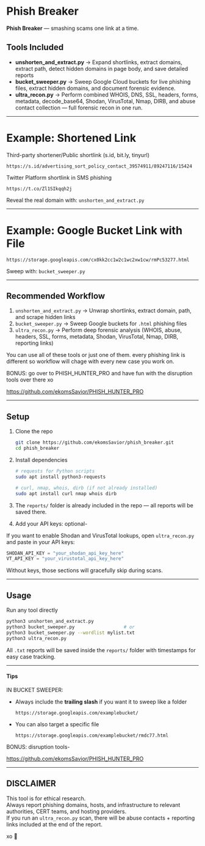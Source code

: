 # Phish Breaker

**Phish Breaker** — smashing scams one link at a time.

## Tools Included

- **unshorten_and_extract.py** → Expand shortlinks, extract domains, extract path, detect hidden domains in page body, and save detailed reports  
- **bucket_sweeper.py** → Sweep Google Cloud buckets for live phishing files, extract hidden domains, and document forensic evidence.  
- **ultra_recon.py** → Perform combined WHOIS, DNS, SSL, headers, forms, metadata, decode_base64, Shodan, VirusTotal, Nmap, DIRB, and abuse contact collection — full forensic recon in one run.

---

#  Example: Shortened Link

Third-party shortener/Public shortlink (s.id, bit.ly, tinyurl)

```
https://s.id/advertising_sort_policy_contact_39574911/89247116/15424
```

Twitter Platform shortlink in SMS phishing

```
https://t.co/Zl1SIkqqh2j
```

Reveal the real domain with: `unshorten_and_extract.py`

---

#  Example: Google Bucket Link with File

```
https://storage.googleapis.com/cx0kk2cc1w2c1wc2xw1cw/rmPc53277.html
```

Sweep with: `bucket_sweeper.py`

---

## Recommended Workflow

1. `unshorten_and_extract.py` → Unwrap shortlinks, extract domain, path, and scrape hidden links  
2. `bucket_sweeper.py` → Sweep Google buckets for `.html` phishing files  
3. `ultra_recon.py` → Perform deep forensic analysis (WHOIS, abuse, headers, SSL, forms, metadata, Shodan, VirusTotal, Nmap, DIRB, reporting links)

You can use all of these tools or just one of them. every phishing link is different so workflow will chage with every new case you work on.

BONUS: go over to PHISH_HUNTER_PRO and have fun with the disruption tools over there xo 

https://github.com/ekomsSavior/PHISH_HUNTER_PRO

---

## Setup

1. Clone the repo
   ```bash
   git clone https://github.com/ekomsSavior/phish_breaker.git
   cd phish_breaker
   ```

2. Install dependencies 
   ```bash
   # requests for Python scripts
   sudo apt install python3-requests

   # curl, nmap, whois, dirb (if not already installed)
   sudo apt install curl nmap whois dirb
   ```

3. The `reports/` folder is already included in the repo — all reports will be saved there.

4.  Add your API keys: optional-

If you want to enable Shodan and VirusTotal lookups, open `ultra_recon.py` and paste in your API keys:

```python
SHODAN_API_KEY = "your_shodan_api_key_here"
VT_API_KEY = "your_virustotal_api_key_here"
```

Without keys, those sections will gracefully skip during scans.


---

## Usage

Run any tool directly
```bash
python3 unshorten_and_extract.py
python3 bucket_sweeper.py                  # or
python3 bucket_sweeper.py --wordlist mylist.txt
python3 ultra_recon.py
```

All `.txt` reports will be saved inside the `reports/` folder with timestamps for easy case tracking.

---

#### Tips

IN BUCKET SWEEPER:

- Always include the **trailing slash** if you want it to sweep like a folder
  ```
  https://storage.googleapis.com/examplebucket/
  ```

- You can also target a specific file
  ```
  https://storage.googleapis.com/examplebucket/rmdc77.html
  ```

BONUS: disruption tools-

https://github.com/ekomsSavior/PHISH_HUNTER_PRO


---

## DISCLAIMER

This tool is for ethical research.    
Always report phishing domains, hosts, and infrastructure to relevant authorities, CERT teams, and hosting providers.  
If you run an `ultra_recon.py` scan, there will be abuse contacts + reporting links included at the end of the report.

xo 💜 
